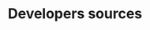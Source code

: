 ---
key: project
order: 0
title: Developers sources
url: https://developerssources.now.sh/
img:
  url: "/images/developerssources.jpg"
  alt: Screenshot du site developers sources
tags: ["Design", "Développement", "Nextjs & Firebase", "Alpha"]
text: Le site "Developers sources" a pour objectif de répertorier et classer les meilleures sources pour apprendre le développement web. Dans sa version finale, il integrera des outils de tri, de likes, de contribution et de modification, tout ça directement depuis le site
show: false
---